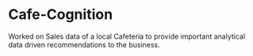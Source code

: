 # Cafe-Cognition
Worked on Sales data of a local Cafeteria to provide important analytical data driven recommendations to the business. 
